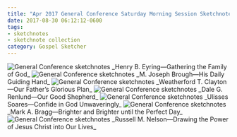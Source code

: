 ```yaml
---
title: "Apr 2017 General Conference Saturday Morning Session Sketchnotes"
date: 2017-08-30 06:12:12-0600
tags:
- sketchnotes
- sketchnote collection
category: Gospel Sketcher
---
```


<img src="https://media.bennorris.org/images/gospelsketcher/uploads/2018/ed399730aa.jpg" alt="General Conference sketchnotes" />
_Henry B. Eyring—Gathering the Family of God_

<img src="https://media.bennorris.org/images/gospelsketcher/uploads/2018/9861b02329.jpg" alt="General Conference sketchnotes" />
_M. Joseph Brough—His Daily Guiding Hand_

<img src="https://media.bennorris.org/images/gospelsketcher/uploads/2018/ef0b84331b.jpg" alt="General Conference sketchnotes" />
_Weatherford T. Clayton—Our Father’s Glorious Plan_

<img src="https://media.bennorris.org/images/gospelsketcher/uploads/2018/166e2b5740.jpg" alt="General Conference sketchnotes" />
_Dale G. Renlund—Our Good Shepherd_

<img src="https://media.bennorris.org/images/gospelsketcher/uploads/2018/7e6df8d10a.jpg" alt="General Conference sketchnotes" />
_Ulisses Soares—Confide in God Unwaveringly_

<img src="https://media.bennorris.org/images/gospelsketcher/uploads/2018/173522215e.jpg" alt="General Conference sketchnotes" />
_Mark A. Bragg—Brighter and Brighter until the Perfect Day_

<img src="https://media.bennorris.org/images/gospelsketcher/uploads/2018/a5e3fc4adf.jpg" alt="General Conference sketchnotes" />
_Russell M. Nelson—Drawing the Power of Jesus Christ into Our Lives_

